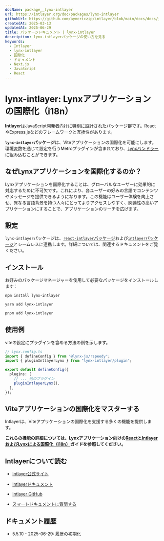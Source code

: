 ```yaml
---
docName: package__lynx-intlayer
url: https://intlayer.org/doc/packages/lynx-intlayer
githubUrl: https://github.com/aymericzip/intlayer/blob/main/docs/docs/ja/packages/lynx-intlayer/index.md
createdAt: 2025-03-13
updatedAt: 2025-06-29
title: パッケージドキュメント | lynx-intlayer
description: lynx-intlayerパッケージの使い方を見る
keywords:
  - Intlayer
  - lynx-intlayer
  - 国際化
  - ドキュメント
  - Next.js
  - JavaScript
  - React
---
```


# lynx-intlayer: Lynxアプリケーションの国際化（i18n）

**Intlayer**はJavaScript開発者向けに特別に設計されたパッケージ群です。ReactやExpress.jsなどのフレームワークと互換性があります。

**`lynx-intlayer`パッケージ**は、Viteアプリケーションの国際化を可能にします。環境変数を通じて設定を行うMetroプラグインが含まれており、[Lynxバンドラー](https://lynxjs.org/index.html)に組み込むことができます。

## なぜLynxアプリケーションを国際化するのか？

Lynxアプリケーションを国際化することは、グローバルなユーザーに効果的に対応するために不可欠です。これにより、各ユーザーの好みの言語でコンテンツやメッセージを提供できるようになります。この機能はユーザー体験を向上させ、異なる言語背景を持つ人々にとってよりアクセスしやすく、関連性の高いアプリケーションにすることで、アプリケーションのリーチを広げます。

## 設定

`lynx-intlayer`パッケージは、[`react-intlayer`パッケージ](https://github.com/aymericzip/intlayer/blob/main/docs/docs/ja/packages/react-intlayer/index.md)および[`intlayer`パッケージ](https://github.com/aymericzip/intlayer/blob/main/docs/docs/ja/packages/intlayer/index.md)とシームレスに連携します。詳細については、関連するドキュメントをご覧ください。

## インストール

お好みのパッケージマネージャーを使用して必要なパッケージをインストールします：

```bash packageManager="npm"
npm install lynx-intlayer
```

```bash packageManager="yarn"
yarn add lynx-intlayer
```

```bash packageManager="pnpm"
pnpm add lynx-intlayer
```

## 使用例

viteの設定にプラグインを含める方法の例を示します。

```ts
// lynx.config.ts
import { defineConfig } from "@lynx-js/rspeedy";
import { pluginIntlayerLynx } from "lynx-intlayer/plugin";

export default defineConfig({
  plugins: [
    // ... 他のプラグイン
    pluginIntlayerLynx(),
  ],
});
```

## Viteアプリケーションの国際化をマスターする

Intlayerは、Viteアプリケーションの国際化を支援する多くの機能を提供します。

**これらの機能の詳細については、Lynxアプリケーション向けの[ReactとIntlayerおよびLynxによる国際化（i18n）](https://github.com/aymericzip/intlayer/blob/main/docs/docs/ja/intlayer_with_lynx+react.md)ガイドを参照してください。**

## Intlayerについて読む

- [Intlayer公式サイト](https://intlayer.org)
- [Intlayerドキュメント](https://intlayer.org/doc)
- [Intlayer GitHub](https://github.com/aymericzip/intlayer)

- [スマートドキュメントに質問する](https://intlayer.org/doc/chat)

## ドキュメント履歴

- 5.5.10 - 2025-06-29: 履歴の初期化

